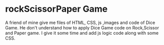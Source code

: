 # rockScissorPaper Game
A friend of mine give me files of HTML, CSS, js ,images and code of Dice Game. He don't understand how to apply Dice Game code on Rock,Scissor and Paper game. I give it some time and add js logic code along with some CSS.
